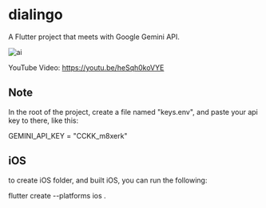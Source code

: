 # dialingo
 
A Flutter project that meets with Google Gemini API.

![ai](https://github.com/alperefesahin/dialingo/assets/67283777/3d24acbf-47e4-4ba1-85ae-874c770e3475)


YouTube Video: https://youtu.be/heSqh0koVYE

## Note
In the root of the project, create a file named "keys.env", and paste your api key to there, like this:

GEMINI_API_KEY = "CCKK_m8xerk"

## iOS

to create iOS folder, and built iOS, you can run the following:

flutter create --platforms ios .
